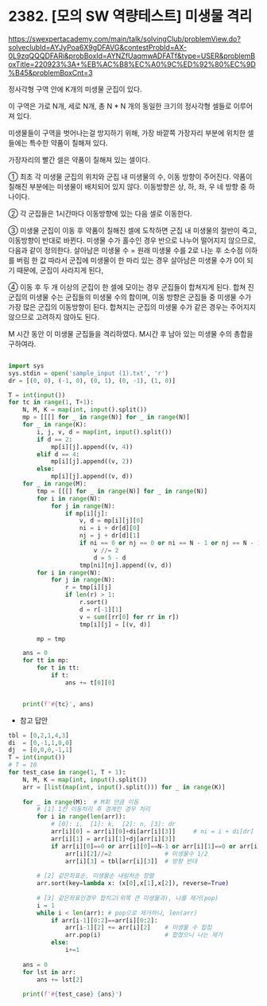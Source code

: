 # 2382. [모의 SW 역량테스트] 미생물 격리
https://swexpertacademy.com/main/talk/solvingClub/problemView.do?solveclubId=AYJyPoa6X9gDFAVG&contestProbId=AX-0L9zqQQQDFARi&probBoxId=AYNZfUaqmwADFATf&type=USER&problemBoxTitle=220923%3A+%EB%AC%B8%EC%A0%9C%ED%92%80%EC%9D%B45&problemBoxCnt=3

정사각형 구역 안에 K개의 미생물 군집이 있다.

이 구역은 가로 N개, 세로 N개, 총 N * N 개의 동일한 크기의 정사각형 셀들로 이루어져 있다.

미생물들이 구역을 벗어나는걸 방지하기 위해, 가장 바깥쪽 가장자리 부분에 위치한 셀들에는 특수한 약품이 칠해져 있다.

가장자리의 빨간 셀은 약품이 칠해져 있는 셀이다.


   ① 최초 각 미생물 군집의 위치와 군집 내 미생물의 수, 이동 방향이 주어진다. 약품이 칠해진 부분에는 미생물이 배치되어 있지 않다. 이동방향은 상, 하, 좌, 우 네 방향 중 하나이다.

   ② 각 군집들은 1시간마다 이동방향에 있는 다음 셀로 이동한다.

   ③ 미생물 군집이 이동 후 약품이 칠해진 셀에 도착하면 군집 내 미생물의 절반이 죽고, 이동방향이 반대로 바뀐다.
       미생물 수가 홀수인 경우 반으로 나누어 떨어지지 않으므로, 다음과 같이 정의한다.
       살아남은 미생물 수 = 원래 미생물 수를 2로 나눈 후 소수점 이하를 버림 한 값
       따라서 군집에 미생물이 한 마리 있는 경우 살아남은 미생물 수가 0이 되기 때문에, 군집이 사라지게 된다,

   ④ 이동 후 두 개 이상의 군집이 한 셀에 모이는 경우 군집들이 합쳐지게 된다.
       합쳐 진 군집의 미생물 수는 군집들의 미생물 수의 합이며, 이동 방향은 군집들 중 미생물 수가 가장 많은 군집의 이동방향이 된다.
       합쳐지는 군집의 미생물 수가 같은 경우는 주어지지 않으므로 고려하지 않아도 된다.


M 시간 동안 이 미생물 군집들을 격리하였다. M시간 후 남아 있는 미생물 수의 총합을 구하여라.


```python

import sys
sys.stdin = open('sample_input (1).txt', 'r')
dr = [(0, 0), (-1, 0), (0, 1), (0, -1), (1, 0)]

T = int(input())
for tc in range(1, T+1):
    N, M, K = map(int, input().split())
    mp = [[[] for _ in range(N)] for _ in range(N)]
    for _ in range(K):
        i, j, v, d = map(int, input().split())
        if d == 2:
            mp[i][j].append((v, 4))
        elif d == 4:
            mp[i][j].append((v, 2))
        else:
            mp[i][j].append((v, d))
    for _ in range(M):
        tmp = [[[] for _ in range(N)] for _ in range(N)]
        for i in range(N):
            for j in range(N):
                if mp[i][j]:
                    v, d = mp[i][j][0]
                    ni = i + dr[d][0]
                    nj = j + dr[d][1]
                    if ni == 0 or nj == 0 or ni == N - 1 or nj == N - 1:
                        v //= 2
                        d = 5 - d
                    tmp[ni][nj].append((v, d))
        for i in range(N):
            for j in range(N):
                r = tmp[i][j]
                if len(r) > 1:
                    r.sort()
                    d = r[-1][1]
                    v = sum([rr[0] for rr in r])
                    tmp[i][j] = [(v, d)]

        mp = tmp

    ans = 0
    for tt in mp:
        for t in tt:
            if t:
                ans += t[0][0]


    print(f'#{tc}', ans)
```




* 참고 답안

```python
tbl = [0,2,1,4,3]
di  = [0,-1,1,0,0]
dj  = [0,0,0,-1,1]
T = int(input())
# T = 10
for test_case in range(1, T + 1):
    N, M, K = map(int, input().split())
    arr = [list(map(int, input().split())) for _ in range(K)]
 
    for _ in range(M):  # M회 만큼 이동
        # [1] 1칸 이동처리 후 경계인 경우 처리
        for i in range(len(arr)):
            # [0]: i,  [1]: k,  [2]: n, [3]: dr
            arr[i][0] = arr[i][0]+di[arr[i][3]]     # ni = i + di[dr]
            arr[i][1] = arr[i][1]+dj[arr[i][3]]
            if arr[i][0]==0 or arr[i][0]==N-1 or arr[i][1]==0 or arr[i][1]==N-1:
                arr[i][2]//=2               # 미생물수 1/2
                arr[i][3] = tbl[arr[i][3]]  # 방향 반대
 
        # [2] 같은좌표순, 미생물순 내림차순 정렬
        arr.sort(key=lambda x: (x[0],x[1],x[2]), reverse=True)
 
        # [3] 같은좌표인경우 합치고(위쪽 큰 미생물과), 나를 제거(pop)
        i = 1
        while i < len(arr): # pop으로 제거하니, len(arr)
            if arr[i-1][0:2]==arr[i][0:2]:
                arr[i-1][2] += arr[i][2]    # 미생물 수 합침
                arr.pop(i)                  # 합쳤으니 나는 제거
            else:
                i+=1
 
    ans = 0
    for lst in arr:
        ans += lst[2]
 
    print(f'#{test_case} {ans}')
```


